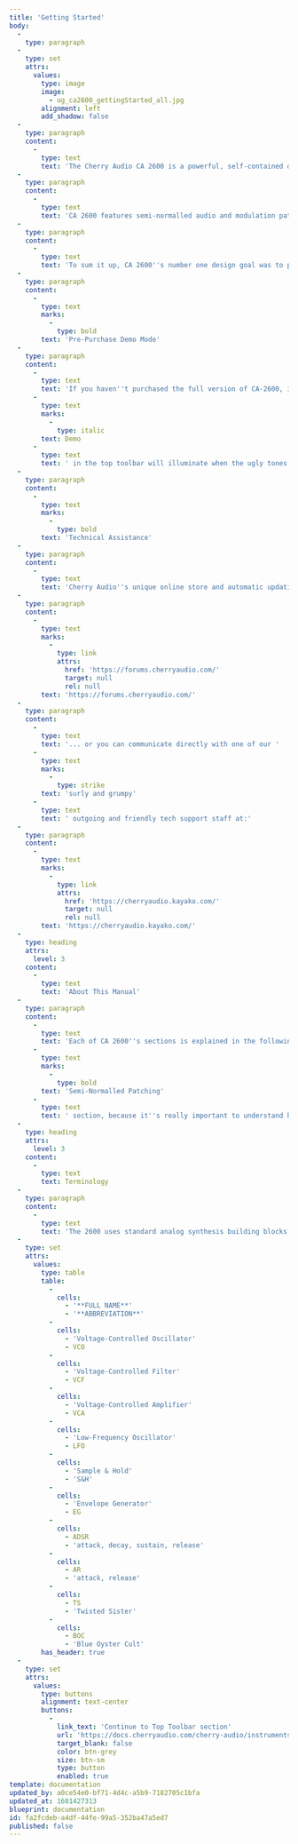 ```yaml
---
title: 'Getting Started'
body:
  -
    type: paragraph
  -
    type: set
    attrs:
      values:
        type: image
        image:
          - ug_ca2600_gettingStarted_all.jpg
        alignment: left
        add_shadow: false
  -
    type: paragraph
    content:
      -
        type: text
        text: 'The Cherry Audio CA 2600 is a powerful, self-contained duophonic synthesizer inspired by the classic ARP 2600. Every aspect of the original, from the quirky oscillator waves to the powerful ladder filter was modeled with tremendous precision. And although it features very similar functionality, we''ve added numerous updates to increase its flexibility and usefulness. Most notably, we''ve added distortion, delay, and reverb effects - instead of being "tacked-on" like most softsynth effects, these are fully integrated into the user interface with CV control of almost every parameter - we think you''ll enjoy them! '
  -
    type: paragraph
    content:
      -
        type: text
        text: 'CA 2600 features semi-normalled audio and modulation paths for modular synth-style flexibility, but like the original ARP 2600, the normalled connections allow rapid sound creation without the use of patch cables. Incidentally, CA 2600 uses the same highly refined and super-fast and patching system as its big brother, Voltage Modular, making routing, moving, and multing cables a pleasure. '
  -
    type: paragraph
    content:
      -
        type: text
        text: 'To sum it up, CA 2600''s number one design goal was to place everything immediately in front of the user for an unprecedented hands-on, "everything right in front of you, right now!" vintage synthesis experience. We think you''ll find CA 2600 to be the best 2600 emulation ever created, and hope you enjoy scaring the neighbor''s dog with it as much as we have! '
  -
    type: paragraph
    content:
      -
        type: text
        marks:
          -
            type: bold
        text: 'Pre-Purchase Demo Mode'
  -
    type: paragraph
    content:
      -
        type: text
        text: 'If you haven''t purchased the full version of CA-2600, it will run in demo mode. All functions will work, but inharmonic tones will occasionally sound (the LED next to '
      -
        type: text
        marks:
          -
            type: italic
        text: Demo
      -
        type: text
        text: ' in the top toolbar will illuminate when the ugly tones are sounding). We''ve also added a handy button to make purchasing easy, so you''ve got no excuse! As you might expect, all this demo nonsense disappears once CA-2600 is purchased. '
  -
    type: paragraph
    content:
      -
        type: text
        marks:
          -
            type: bold
        text: 'Technical Assistance'
  -
    type: paragraph
    content:
      -
        type: text
        text: 'Cherry Audio''s unique online store and automatic updating should make operation a smooth experience, but if you run into any issues or have questions, you can discuss issues online at the Cherry Audio forums at:'
  -
    type: paragraph
    content:
      -
        type: text
        marks:
          -
            type: link
            attrs:
              href: 'https://forums.cherryaudio.com/'
              target: null
              rel: null
        text: 'https://forums.cherryaudio.com/'
  -
    type: paragraph
    content:
      -
        type: text
        text: '... or you can communicate directly with one of our '
      -
        type: text
        marks:
          -
            type: strike
        text: 'surly and grumpy'
      -
        type: text
        text: ' outgoing and friendly tech support staff at:'
  -
    type: paragraph
    content:
      -
        type: text
        marks:
          -
            type: link
            attrs:
              href: 'https://cherryaudio.kayako.com/'
              target: null
              rel: null
        text: 'https://cherryaudio.kayako.com/'
  -
    type: heading
    attrs:
      level: 3
    content:
      -
        type: text
        text: 'About This Manual'
  -
    type: paragraph
    content:
      -
        type: text
        text: 'Each of CA 2600''s sections is explained in the following chapters. Instead of going across the panel, we''ve arranged the chapters in the order of signal flow (more or less). In other words, oscillators>filters>amplifiers, etc. If you''re not familiar with modular synthesizers, we strongly recommend reading the '
      -
        type: text
        marks:
          -
            type: bold
        text: 'Semi-Normalled Patching'
      -
        type: text
        text: ' section, because it''s really important to understand how CA 2600 works. '
  -
    type: heading
    attrs:
      level: 3
    content:
      -
        type: text
        text: Terminology
  -
    type: paragraph
    content:
      -
        type: text
        text: 'The 2600 uses standard analog synthesis building blocks such as oscillators, filters, amplifiers, etc. The full name for an oscillator would be a "voltage controlled oscillator," which often is abbreviated to "VCO," for example. The following table shows full names and abbreviations of CA 2600''s components:'
  -
    type: set
    attrs:
      values:
        type: table
        table:
          -
            cells:
              - '**FULL NAME**'
              - '**ABBREVIATION**'
          -
            cells:
              - 'Voltage-Controlled Oscillator'
              - VCO
          -
            cells:
              - 'Voltage-Controlled Filter'
              - VCF
          -
            cells:
              - 'Voltage-Controlled Amplifier'
              - VCA
          -
            cells:
              - 'Low-Frequency Oscillator'
              - LFO
          -
            cells:
              - 'Sample & Hold'
              - 'S&H'
          -
            cells:
              - 'Envelope Generator'
              - EG
          -
            cells:
              - ADSR
              - 'attack, decay, sustain, release'
          -
            cells:
              - AR
              - 'attack, release'
          -
            cells:
              - TS
              - 'Twisted Sister'
          -
            cells:
              - BOC
              - 'Blue Oyster Cult'
        has_header: true
  -
    type: set
    attrs:
      values:
        type: buttons
        alignment: text-center
        buttons:
          -
            link_text: 'Continue to Top Toolbar section'
            url: 'https://docs.cherryaudio.com/cherry-audio/instruments/dco-106/top-toolbar'
            target_blank: false
            color: btn-grey
            size: btn-sm
            type: button
            enabled: true
template: documentation
updated_by: a0ce54e0-bf71-4d4c-a5b9-7182705c1bfa
updated_at: 1601427313
blueprint: documentation
id: fa2fcdeb-a4df-44fe-99a5-352ba47a5ed7
published: false
---
```

